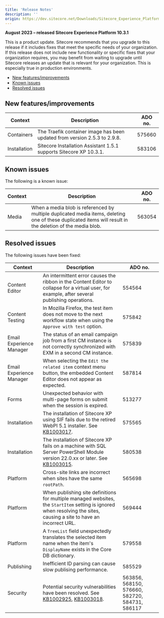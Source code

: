 ```yaml
---
title: 'Release Notes'
description: ''
origin: https://dev.sitecore.net/Downloads/Sitecore_Experience_Platform/103/Sitecore_Experience_Platform_103_Update1/Release_Notes
---
```


**August 2023 – released Sitecore Experience Platform 10.3.1**

This is a product update. Sitecore recommends that you upgrade to this release if it includes fixes that meet the specific needs of your organization. If this release does not include new functionality or specific fixes that your organization requires, you may benefit from waiting to upgrade until Sitecore releases an update that is relevant for your organization. This is especially true in production environments.

- [New features/improvements](#new-featuresimprovements)
- [Known issues](#known-issues)
- [Resolved issues](#resolved-issues)

## New features/improvements

| Context      | Description                                                               | ADO no. |
| ------------ | ------------------------------------------------------------------------- | ------- |
| Containers   | The Traefik container image has been updated from version 2.5.3 to 2.9.8. | 575660  |
| Installation | Sitecore Installation Assistant 1.5.1 supports Sitecore XP 10.3.1.        | 583106  |

## Known issues

The following is a known issue:

| Context                  | Description                                                                                                                                                                                                                                      | ADO no.                                        |
| ------------------------ | ------------------------------------------------------------------------------------------------------------------------------------------------------------------------------------------------------------------------------------------------ | ---------------------------------------------- |
| Media           | When a media blob is referenced by multiple duplicated media items, deleting one of these duplicated items will result in the deletion of the media blob.                                                                                                  | 563054                         
## Resolved issues

The following issues have been fixed:

| Context                  | Description                                                                                                                                                                                                                                      | ADO no.                                        |
| ------------------------ | ------------------------------------------------------------------------------------------------------------------------------------------------------------------------------------------------------------------------------------------------ | ---------------------------------------------- |
| Content Editor           | An intermittent error causes the ribbon in the Content Editor to collapse for a virtual user, for example, after several publishing operations.                                                                                                  | 554564                                         |
| Content Testing          | In Mozilla Firefox, the test item does not move to the next workflow state when using the `Approve with test` option.                                                                                                                            | 575842                                         |
| Email Experience Manager | The status of an email campaign job from a first CM instance is not correctly synchronized with EXM in a second CM instance.                                                                                                                     | 575839                                         |
| Email Experience Manager | When selecting the `Edit the related item` context menu button, the embedded Content Editor does not appear as expected.                                                                                                                         | 587814                                         |
| Forms                    | Unexpected behavior with multi-page forms on submit when the session is expired.                                                                                                                                                                 | 513277                                         |
| Installation             | The installation of Sitecore XP using SIF fails due to the retired WebPI 5.1 installer. See [KB1003017](https://support.sitecore.com/kb?id=kb_article_view&sysparm_article=KB1003017).                                                           | 575565                                         |
| Installation             | The installation of Sitecore XP fails on a machine with SQL Server PowerShell Module version 22.0.xx or later. See [KB1003015](https://support.sitecore.com/kb?id=kb_article_view&sysparm_article=KB1003015).                                    | 580538                                         |
| Platform                 | Cross-site links are incorrect when sites have the same `rootPath`.                                                                                                                                                                              | 565698                                         |
| Platform                 | When publishing site definitions for multiple managed websites, the `StartItem` setting is ignored when resolving the sites, causing a site to have an incorrect URL.                                                                            | 569444                                         |
| Platform                 | A `TreeList` field unexpectedly translates the selected item name when the item's `DisplayName` exists in the Core DB dictionary.                                                                                                                | 579558                                         |
| Publishing               | Inefficient ID parsing can cause slow publising performance.                                                                                                                                                                                     | 585529                                         |
| Security                 | Potential security vulnerabilities have been resolved. See [KB1002925](https://support.sitecore.com/kb?id=kb_article_view&sysparm_article=KB1002925), [KB1003018](https://support.sitecore.com/kb?id=kb_article_view&sysparm_article=KB1003018). | 563856, 568150, 576660, 582720, 584731, 586117 |
